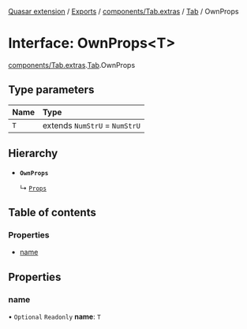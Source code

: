 [Quasar extension](../index.md) / [Exports](../modules.md) / [components/Tab.extras](../modules/components_Tab_extras.md) / [Tab](../modules/components_Tab_extras.Tab.md) / OwnProps

# Interface: OwnProps<T\>

[components/Tab.extras](../modules/components_Tab_extras.md).[Tab](../modules/components_Tab_extras.Tab.md).OwnProps

## Type parameters

| Name | Type |
| :------ | :------ |
| `T` | extends `NumStrU` = `NumStrU` |

## Hierarchy

- **`OwnProps`**

  ↳ [`Props`](components_Tab_extras.Tab.Props.md)

## Table of contents

### Properties

- [name](components_Tab_extras.Tab.OwnProps.md#name)

## Properties

### name

• `Optional` `Readonly` **name**: `T`
